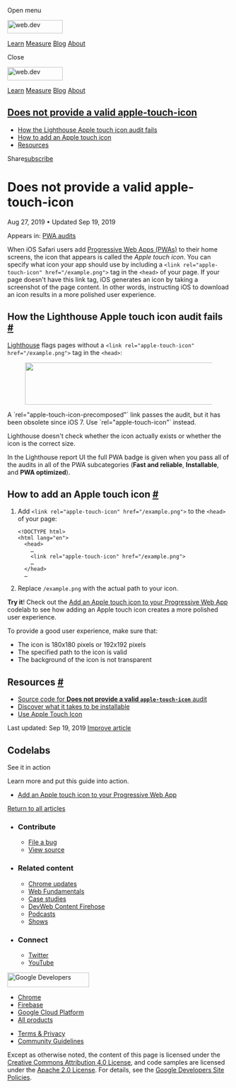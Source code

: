 <span class="w-tooltip w-tooltip--left">Open menu</span>

<a href="/" class="gc-analytics-event header-default__logo-link"><img src="/images/lockup.svg" alt="web.dev" class="header-default__logo" width="125" height="30" /></a>

<a href="/learn/" class="gc-analytics-event header-default__link">Learn</a> <a href="/measure/" class="gc-analytics-event header-default__link">Measure</a> <a href="/blog/" class="gc-analytics-event header-default__link">Blog</a> <a href="/about/" class="gc-analytics-event header-default__link">About</a>

<span class="w-tooltip">Close</span>

<a href="/" class="gc-analytics-event"><img src="/images/lockup.svg" alt="web.dev" class="drawer-default__logo" width="125" height="30" /></a>

<a href="/learn/" class="gc-analytics-event drawer-default__link">Learn</a> <a href="/measure/" class="gc-analytics-event drawer-default__link">Measure</a> <a href="/blog/" class="gc-analytics-event drawer-default__link">Blog</a> <a href="/about/" class="gc-analytics-event drawer-default__link">About</a>

<a href="#does-not-provide-a-valid-apple-touch-icon" class="w-toc__header--link">Does not provide a valid apple-touch-icon</a>
------------------------------------------------------------------------------------------------------------------------------

-   [How the Lighthouse Apple touch icon audit fails](#how-the-lighthouse-apple-touch-icon-audit-fails)
-   [How to add an Apple touch icon](#how-to-add-an-apple-touch-icon)
-   [Resources](#resources)

Share<a href="/newsletter/" class="gc-analytics-event w-actions__fab w-actions__fab--subscribe"><span>subscribe</span></a>

Does not provide a valid apple-touch-icon
=========================================

Aug 27, 2019 <span class="w-author__separator">•</span> Updated Sep 19, 2019

<span class="w-post-signpost__title">Appears in:</span> <a href="/lighthouse-pwa" class="w-post-signpost__link">PWA audits</a>

When iOS Safari users add [Progressive Web Apps (PWAs)](/discover-installable) to their home screens, the icon that appears is called the *Apple touch icon*. You can specify what icon your app should use by including a `<link rel="apple-touch-icon" href="/example.png">` tag in the `<head>` of your page. If your page doesn't have this link tag, iOS generates an icon by taking a screenshot of the page content. In other words, instructing iOS to download an icon results in a more polished user experience.

How the Lighthouse Apple touch icon audit fails <a href="#how-the-lighthouse-apple-touch-icon-audit-fails" class="w-headline-link">#</a>
----------------------------------------------------------------------------------------------------------------------------------------

[Lighthouse](https://developers.google.com/web/tools/lighthouse/) flags pages without a `<link rel="apple-touch-icon" href="/example.png">` tag in the `<head>`:

<figure><img src="https://web-dev.imgix.net/image/tcFciHGuF3MxnTr1y5ue01OGLBn2/mXGs4XSr4DXMxLk536wo.png?auto=format" class="w-screenshot" sizes="(min-width: 800px) 800px, calc(100vw - 48px)" srcset="https://web-dev.imgix.net/image/tcFciHGuF3MxnTr1y5ue01OGLBn2/mXGs4XSr4DXMxLk536wo.png?auto=format&amp;w=200 200w, https://web-dev.imgix.net/image/tcFciHGuF3MxnTr1y5ue01OGLBn2/mXGs4XSr4DXMxLk536wo.png?auto=format&amp;w=228 228w, https://web-dev.imgix.net/image/tcFciHGuF3MxnTr1y5ue01OGLBn2/mXGs4XSr4DXMxLk536wo.png?auto=format&amp;w=260 260w, https://web-dev.imgix.net/image/tcFciHGuF3MxnTr1y5ue01OGLBn2/mXGs4XSr4DXMxLk536wo.png?auto=format&amp;w=296 296w, https://web-dev.imgix.net/image/tcFciHGuF3MxnTr1y5ue01OGLBn2/mXGs4XSr4DXMxLk536wo.png?auto=format&amp;w=338 338w, https://web-dev.imgix.net/image/tcFciHGuF3MxnTr1y5ue01OGLBn2/mXGs4XSr4DXMxLk536wo.png?auto=format&amp;w=385 385w, https://web-dev.imgix.net/image/tcFciHGuF3MxnTr1y5ue01OGLBn2/mXGs4XSr4DXMxLk536wo.png?auto=format&amp;w=439 439w, https://web-dev.imgix.net/image/tcFciHGuF3MxnTr1y5ue01OGLBn2/mXGs4XSr4DXMxLk536wo.png?auto=format&amp;w=500 500w, https://web-dev.imgix.net/image/tcFciHGuF3MxnTr1y5ue01OGLBn2/mXGs4XSr4DXMxLk536wo.png?auto=format&amp;w=571 571w, https://web-dev.imgix.net/image/tcFciHGuF3MxnTr1y5ue01OGLBn2/mXGs4XSr4DXMxLk536wo.png?auto=format&amp;w=650 650w, https://web-dev.imgix.net/image/tcFciHGuF3MxnTr1y5ue01OGLBn2/mXGs4XSr4DXMxLk536wo.png?auto=format&amp;w=741 741w, https://web-dev.imgix.net/image/tcFciHGuF3MxnTr1y5ue01OGLBn2/mXGs4XSr4DXMxLk536wo.png?auto=format&amp;w=845 845w, https://web-dev.imgix.net/image/tcFciHGuF3MxnTr1y5ue01OGLBn2/mXGs4XSr4DXMxLk536wo.png?auto=format&amp;w=964 964w, https://web-dev.imgix.net/image/tcFciHGuF3MxnTr1y5ue01OGLBn2/mXGs4XSr4DXMxLk536wo.png?auto=format&amp;w=1098 1098w, https://web-dev.imgix.net/image/tcFciHGuF3MxnTr1y5ue01OGLBn2/mXGs4XSr4DXMxLk536wo.png?auto=format&amp;w=1252 1252w, https://web-dev.imgix.net/image/tcFciHGuF3MxnTr1y5ue01OGLBn2/mXGs4XSr4DXMxLk536wo.png?auto=format&amp;w=1428 1428w, https://web-dev.imgix.net/image/tcFciHGuF3MxnTr1y5ue01OGLBn2/mXGs4XSr4DXMxLk536wo.png?auto=format&amp;w=1600 1600w" width="800" height="95" /></figure>A `rel="apple-touch-icon-precomposed"` link passes the audit, but it has been obsolete since iOS 7. Use `rel="apple-touch-icon"` instead.

Lighthouse doesn't check whether the icon actually exists or whether the icon is the correct size.

In the Lighthouse report UI the full PWA badge is given when you pass all of the audits in all of the PWA subcategories (**Fast and reliable**, **Installable**, and **PWA optimized**).

How to add an Apple touch icon <a href="#how-to-add-an-apple-touch-icon" class="w-headline-link">#</a>
------------------------------------------------------------------------------------------------------

1.  Add `<link rel="apple-touch-icon" href="/example.png">` to the `<head>` of your page:

        <!DOCTYPE html>
        <html lang="en">
          <head>
            …
            <link rel="apple-touch-icon" href="/example.png">
            …
          </head>
          …

2.  Replace `/example.png` with the actual path to your icon.

**Try it**! Check out the [Add an Apple touch icon to your Progressive Web App](/codelab-apple-touch-icon) codelab to see how adding an Apple touch icon creates a more polished user experience.

To provide a good user experience, make sure that:

-   The icon is 180x180 pixels or 192x192 pixels
-   The specified path to the icon is valid
-   The background of the icon is not transparent

Resources <a href="#resources" class="w-headline-link">#</a>
------------------------------------------------------------

-   [Source code for **Does not provide a valid `apple-touch-icon`** audit](https://github.com/GoogleChrome/lighthouse/blob/master/lighthouse-core/audits/apple-touch-icon.js)
-   [Discover what it takes to be installable](/install-criteria)
-   [Use Apple Touch Icon](https://webhint.io/docs/user-guide/hints/hint-apple-touch-icons/)

<span class="w-mr--sm">Last updated: Sep 19, 2019 </span>[Improve article](https://github.com/GoogleChrome/web.dev/blob/master/src/site/content/en/lighthouse-pwa/apple-touch-icon/index.md)

Codelabs
--------

See it in action

Learn more and put this guide into action.

-   <a href="/codelab-apple-touch-icon/" class="w-callout__link w-callout__link--codelab">Add an Apple touch icon to your Progressive Web App</a>

<a href="/lighthouse-pwa" class="gc-analytics-event w-article-navigation__link w-article-navigation__link--back w-article-navigation__link--single">Return to all articles</a>

-   ### Contribute

    -   <a href="https://github.com/GoogleChrome/web.dev/issues/new?assignees=&amp;labels=bug&amp;template=bug_report.md&amp;title=" class="w-footer__linkbox-link">File a bug</a>
    -   <a href="https://github.com/googlechrome/web.dev" class="w-footer__linkbox-link">View source</a>

-   ### Related content

    -   <a href="https://blog.chromium.org/" class="w-footer__linkbox-link">Chrome updates</a>
    -   <a href="https://developers.google.com/web/" class="w-footer__linkbox-link">Web Fundamentals</a>
    -   <a href="https://developers.google.com/web/showcase/" class="w-footer__linkbox-link">Case studies</a>
    -   <a href="https://devwebfeed.appspot.com/" class="w-footer__linkbox-link">DevWeb Content Firehose</a>
    -   <a href="/podcasts/" class="w-footer__linkbox-link">Podcasts</a>
    -   <a href="/shows/" class="w-footer__linkbox-link">Shows</a>

-   ### Connect

    -   <a href="https://www.twitter.com/ChromiumDev" class="w-footer__linkbox-link">Twitter</a>
    -   <a href="https://www.youtube.com/user/ChromeDevelopers" class="w-footer__linkbox-link">YouTube</a>

<a href="https://developers.google.com/" class="w-footer__utility-logo-link"><img src="/images/lockup-color.png" alt="Google Developers" class="w-footer__utility-logo" width="185" height="33" /></a>

-   <a href="https://developer.chrome.com/" class="w-footer__utility-link">Chrome</a>
-   <a href="https://firebase.google.com/" class="w-footer__utility-link">Firebase</a>
-   <a href="https://cloud.google.com/" class="w-footer__utility-link">Google Cloud Platform</a>
-   <a href="https://developers.google.com/products" class="w-footer__utility-link">All products</a>

<!-- -->

-   <a href="https://policies.google.com/" class="w-footer__utility-link">Terms &amp; Privacy</a>
-   <a href="/community-guidelines/" class="w-footer__utility-link">Community Guidelines</a>

Except as otherwise noted, the content of this page is licensed under the [Creative Commons Attribution 4.0 License](https://creativecommons.org/licenses/by/4.0/), and code samples are licensed under the [Apache 2.0 License](https://www.apache.org/licenses/LICENSE-2.0). For details, see the [Google Developers Site Policies](https://developers.google.com/terms/site-policies).

